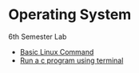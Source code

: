# Operating System
 6th Semester Lab

* [Basic Linux Command](Basic%20Linux%20Command.md) <br>
* [Run a c program using terminal](Run%20a%20C%20program%20using%20terminal.md)